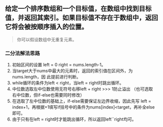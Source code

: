 ## 给定一个排序数组和一个目标值，在数组中找到目标值，并返回其索引。如果目标值不存在于数组中，返回它将会被按顺序插入的位置。
> 你可以假设数组中无重复元素。

### 二分法解法思路
1. 初始区间的设置 left = 0 right = nums.length-1。
2. 当target大于nums中最大的元素时，返回的索引值在区间外，为nums.length，因
    此提前进行判断。
3. while循环的条件为left < right，当left = right时跳出循环。
4. 中位数选取左中位数使用无符号右移left + right >>> 1防止溢出 （也可选取
    右中位数，但if-else也需要同时修改）
5.  在选取了左中位数的基础上，if-else需要保证左边界收缩，因此先写
    left = index+1，再根据+1填写if括号中的条件为nums[index]<target，再补全else即可。
6. 由于只有在left = right时才能跳出循环，所以返回left``right均可。

